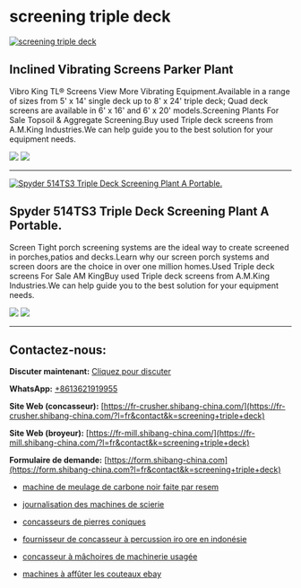 # screening triple deck

<a href="https://swt.shibang-china.com/?l=fr&img&k=screening+triple+deck" target="_blank">![screening triple deck](http://static.shibang-china.com/all-800x300/717.jpg)</a>

## Inclined Vibrating Screens Parker Plant
Vibro King TL® Screens View More Vibrating Equipment.Available in a range of sizes from 5' x 14' single deck up to 8' x 24' triple deck; Quad deck screens are available in 6' x 16' and 6' x 20' models.Screening Plants For Sale Topsoil & Aggregate Screening.Buy used Triple deck screens from A.M.King Industries.We can help guide you to the best solution for your equipment needs.


<a href="https://whatsapp.shibangsoft.com/WhatsApp.php" target="_blank" title="WhatsApp">![](http://static.shibang-china.com/icon/whatsapp.png)</a> <a href="https://swt.shibang-china.com/?l=fr&icon&k=screening+triple+deck" target="_blank">![](http://static.shibang-china.com/icon/chat-fr.png)</a>

---

<a href="https://swt.shibang-china.com/?l=fr&img&k=screening+triple+deck" target="_blank">![Spyder 514TS3 Triple Deck Screening Plant A Portable.](http://static.shibang-china.com/all-800x300/1275.jpg)</a>

## Spyder 514TS3 Triple Deck Screening Plant A Portable.
Screen Tight porch screening systems are the ideal way to create screened in porches,patios and decks.Learn why our screen porch systems and screen doors are the choice in over one million homes.Used Triple deck screens For Sale AM KingBuy used Triple deck screens from A.M.King Industries.We can help guide you to the best solution for your equipment needs.


<a href="https://whatsapp.shibangsoft.com/WhatsApp.php" target="_blank" title="WhatsApp">![](http://static.shibang-china.com/icon/whatsapp.png)</a> <a href="https://swt.shibang-china.com/?l=fr&icon&k=screening+triple+deck" target="_blank">![](http://static.shibang-china.com/icon/chat-fr.png)</a>

---
## Contactez-nous:

**Discuter maintenant:** [Cliquez pour discuter](https://swt.shibang-china.com?l=fr&contact&k=screening+triple+deck)

**WhatsApp:**  [+8613621919955](https://whatsapp.shibangsoft.com/WhatsApp.php)

**Site Web (concasseur):** [https://fr-crusher.shibang-china.com/](https://fr-crusher.shibang-china.com/?l=fr&contact&k=screening+triple+deck)

**Site Web (broyeur):** [https://fr-mill.shibang-china.com/](https://fr-mill.shibang-china.com/?l=fr&contact&k=screening+triple+deck)

**Formulaire de demande:** [https://form.shibang-china.com](https://form.shibang-china.com?l=fr&contact&k=screening+triple+deck)

* [machine de meulage de carbone noir faite par resem](../7/machine%20de%20meulage%20de%20carbone%20noir%20faite%20par%20resem.md)

* [journalisation des machines de scierie](../5/journalisation%20des%20machines%20de%20scierie.md)

* [concasseurs de pierres coniques](../8/concasseurs%20de%20pierres%20coniques.md)

* [fournisseur de concasseur à percussion iro ore en indonésie](../10/fournisseur%20de%20concasseur%20%C3%A0%20percussion%20iro%20ore%20en%20indon%C3%A9sie.md)

* [concasseur à mâchoires de machinerie usagée](../9/concasseur%20%C3%A0%20m%C3%A2choires%20de%20machinerie%20usag%C3%A9e.md)

* [machines à affûter les couteaux ebay](../3/machines%20%C3%A0%20aff%C3%BBter%20les%20couteaux%20ebay.md)
